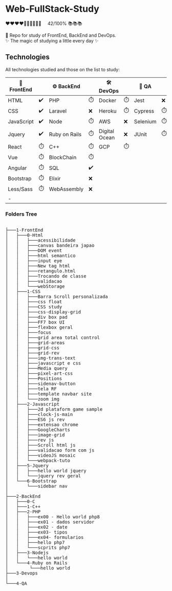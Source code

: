 # Web-FullStack-Study
       
<p>
❤❤❤❤🖤🖤🖤🖤🖤🖤 &nbsp&nbsp&nbsp 42/100% 📚📚📚        
</p>         

:orange_book:	 Repo for study of FrontEnd, BackEnd and DevOps.<br>
:sparkles:  The magic of studying a little every day :sparkles: 

## Technologies 
All technologies studied and those on the list to study:

|🐤 FrontEnd |                      |⚙️  BackEnd    |           |🛠️ DevOps      |              |🧪 QA    |            |
| --------   | ----------           |--------------- |-----------|--------------- |---------    |----      |-----       |
| HTML       |:heavy_check_mark:	 | PHP            |:stopwatch:| Docker         |:stopwatch:  |Jest      |:x:         |
| CSS        |:heavy_check_mark:    | Laravel        |:x:        | Heroku         |:stopwatch:  |Cypress   |:stopwatch: |
| JavaScript |:heavy_check_mark:    | Node           |:stopwatch:| AWS            |:x:          |Selenium  |:stopwatch: |
| Jquery     |:heavy_check_mark:    | Ruby on Rails  |:stopwatch:| Digital Ocean  |:x:          |JUnit     |:stopwatch: |
| React      |:stopwatch:           | C++            |:stopwatch:| GCP            |:stopwatch:  |          |            |
| Vue        |:stopwatch:           | BlockChain     |:stopwatch:|                |             |          |            |
| Angular    |:stopwatch:           | SQL            |:heavy_check_mark:|                |             |          |            |
| Bootstrap  |:stopwatch:           | Elixir         |:x:        |                |             |          |            |
| Less/Sass  |:stopwatch:           | WebAssembly    |:x:        |                |             |          |            |
| -          |                      |                |           |                |             |          |            |


### Folders Tree
<pre>

├───1-FrontEnd
│   ├───0-Html
│   │   ├───acessibilidade
│   │   ├───canvas bandeira japao
│   │   ├───DOM event
│   │   ├───html semantico
│   │   ├───input eye
│   │   ├───New tag html
│   │   ├───retangulo.html
│   │   ├───Trocando de classe
│   │   ├───validacao
│   │   └───webStorage
│   ├───1-CSS
│   │   ├───Barra Scroll personalizada
│   │   ├───css float
│   │   ├───CSS study
│   │   ├───css-display-grid
│   │   ├───div box pad
│   │   ├───FF7 box UI
│   │   ├───flexbox geral
│   │   ├───focus
│   │   ├───grid area total control
│   │   ├───grid-areas
│   │   ├───grid-css
│   │   ├───grid-rev
│   │   ├───img-trans-text
│   │   ├───javascript e css
│   │   ├───Media query
│   │   ├───pixel-art-css
│   │   ├───Positions
│   │   ├───sidenav-button
│   │   ├───tela RF
│   │   ├───template navbar site
│   │   └───zoom img
│   ├───2-Javascript
│   │   ├───2d plataform game sample
│   │   ├───clock-js-main
│   │   ├───ES6 js rev
│   │   ├───extensao chrome
│   │   ├───GoogleCharts
│   │   ├───image-grid
│   │   ├───rev js
│   │   ├───Scroll html js
│   │   ├───validacao form com js
│   │   ├───videoJS mosaic
│   │   └───webpack-tuto      
│   ├───5-Jquery
│   │   ├───hello world jquery
│   │   └───jquery rev geral
│   └───6-Bootstrap
│       └───sidebar nav
│
├───2-BackEnd
│   ├───0-C
│   ├───1-C++
│   ├───2-PHP
│   │   ├───ex00 - Hello world php8
│   │   ├───ex01 - dados servidor
│   │   ├───ex02 - date
│   │   ├───ex03- tipos
│   │   ├───ex04- formularios
│   │   ├───hello php7
│   │   └───scprits php7
│   ├───3-Nodejs
│   │   └───hello world
│   └───4-Ruby on Rails
│        └───hello world
├───3-Devops
│   
└───4-QA
